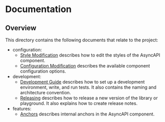 # Documentation

## Overview

This directory contains the following documents that relate to the project:

- configuration:
    - [Style Modification](./configuration/style-modification.md) describes how to edit the styles of the AsyncAPI component.
    - [Configuration Modification](./configuration/config-modification.md) describes the available component configuration options.
- development:
    - [Development Guide](./development/guide.md) describes how to set up a development environment, write, and run tests. It also contains the naming and architecture convention.
    - [Releasing](./development/releasing.md) describes how to release a new version of the library or playground. It also explains how to create release notes.
- features:
    - [Anchors](./features/anchors.md) describes internal anchors in the AsyncAPI component.
